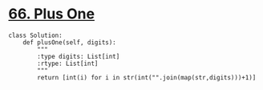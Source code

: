 # [66. Plus One](https://leetcode.com/problems/plus-one/description/)

```pythom
class Solution:
    def plusOne(self, digits):
        """
        :type digits: List[int]
        :rtype: List[int]
        """
        return [int(i) for i in str(int("".join(map(str,digits)))+1)]
        
```
